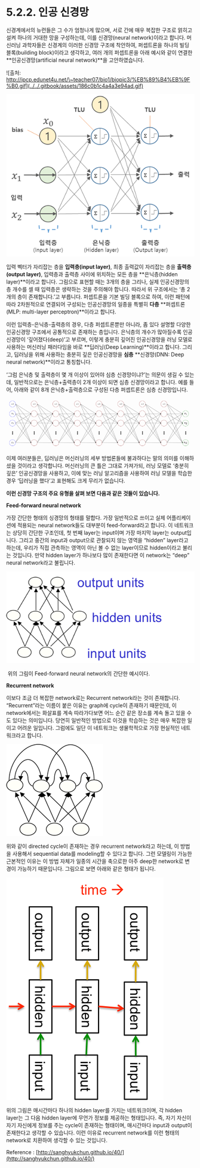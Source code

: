 # 5.2.2. 인공 신경망

신경계에서의 뉴런들은 그 수가 엄청나게 많으며, 서로 간에 매우 복잡한 구조로 얽히고설켜 하나의 거대한 망을 구성하는데, 이를 신경망(neural network)이라고 합니다. 머신러닝 과학자들은 신경계의 이러한 신경망 구조에 착안하여, 퍼셉트론을 하나의 빌딩 블록(building block)이라고 생각하고, 여러 개의 퍼셉트론을 아래 예시와 같이 연결한 \*\*인공신경망(artificial neural network)\*\*을 고안하였습니다.

![출처: http://ipcp.edunet4u.net/\~teacher07/bio1/biopic3/%EB%89%B4%EB%9F%B0.gif](../../.gitbook/assets/186c0b1c4a4a3e94ad.gif)

![](../../.gitbook/assets/52201.png)

입력 벡터가 자리잡는 층을 **입력층(input layer)**, 최종 출력값이 자리잡는 층을 **출력층(output layer)**, 입력층과 출력층 사이에 위치하는 모든 층을 \*\*은닉층(hidden layer)\*\*이라고 합니다. 그림으로 표현할 때는 3개의 층을 그리나, 실제 인공신경망의 층 개수를 셀 때 입력층은 생략하는 것을 주의해야 합니다. 따라서 위 구조에서는 ‘총 2개의 층이 존재합니다.’고 부릅니다. 퍼셉트론을 기본 빌딩 블록으로 하여, 이런 패턴에 따라 2차원적으로 연결되어 구성되는 인공신경망의 일종을 특별히 **다층** \*\*퍼셉트론(MLP: multi-layer perceptron)\*\*이라고 합니다.

이런 입력층-은닉층-출력층의 경우, 다층 퍼셉트론뿐만 아니라, 좀 있다 설명할 다양한 인공신경망 구조에서 공통적으로 존재하는 층입니다. 은닉층의 개수가 많아질수록 인공신경망이 ‘깊어졌다(deep)’고 부르며, 이렇게 충분히 깊어진 인공신경망을 러닝 모델로 사용하는 머신러닝 패러다임을 바로 \*\*딥러닝(Deep Learning)\*\*이라고 합니다. 그리고, 딥러닝을 위해 사용하는 충분히 깊은 인공신경망을 **심층** \*\*신경망(DNN: Deep neural network)\*\*이라고 통칭합니다.

‘그럼 은닉층 및 출력층이 몇 개 이상이 있어야 심층 신경망이냐?’는 의문이 생길 수 있는데, 일반적으로는 은닉층+출력층이 2개 이상이 되면 심층 신경망이라고 합니다. 예를 들어, 아래와 같이 8개 은닉층+출력층으로 구성된 다층 퍼셉트론은 심층 신경망입니다.

![](../../.gitbook/assets/52202.png)

이제 여러분들은, 딥러닝은 머신러닝의 세부 방법론들에 불과하다는 말의 의미를 이해하셨을 것이라고 생각합니다. 머신러닝의 큰 틀은 그대로 가져가되, 러닝 모델로 ‘충분히 깊은’ 인공신경망을 사용하고, 이에 맞는 러닝 알고리즘을 사용하여 러닝 모델을 학습한 경우 ‘딥러닝을 했다’고 표현해도 크게 무리가 없습니다.

**이런 신경망 구조의 주요 유형을 살펴 보면 다음과 같은 것들이 있습니다.**

**Feed-forward neural network**

가장 간단한 형태의 싱경망의 형태를 말합다. 가장 일반적으로 쓰이고 실제 어플리케이션에 적용되는 neural network들도 대부분이 feed-forward라고 합니다. 이 네트워크는 상당히 간단한 구조인데, 첫 번째 layer는 input이며 가장 마지막 layer는 output입니다. 그리고 중간의 input과 output으로 관찰되지 않는 영역을 “hidden” layer라고 하는데, 우리가 직접 관측하는 영역이 아닌 볼 수 없는 layer이므로 hidden이라고 불리는 것입니다. 만약 hidden layer가 하나보다 많이 존재한다면 이 network는 “deep” neural network라고 불립니다.

![](../../.gitbook/assets/52211.png)

‌ 위의 그림이 Feed-forward neural network의 간단한 예시이다.

**Recurrent network**

이보다 조금 더 복잡한 network로는 Recurrent network라는 것이 존재합니다. “Recurrent”라는 이름이 붙은 이유는 graph에 cycle이 존재하기 때문인데, 이 network에서는 화살표를 계속 따라가다보면 어느 순간 같은 장소를 계속 돌고 있을 수도 있다는 의미입니다. 당연히 일반적인 방법으로 이것을 학습하는 것은 매우 복잡한 일이고 어려운 일입니다. 그럼에도 일단 이 네트워크는 생물학적으로 가장 현실적인 네트워크라고 합니다.

![](../../.gitbook/assets/52212.png)

위와 같이 directed cycle이 존재하는 경우 recurrent network라고 하는데, 이 방법을 사용해서 sequential data를 modeling할 수 있다고 합니다. 그런 모델링이 가능한 근본적인 이유는 이 방법 자체가 일종의 시간을 축으로한 아주 deep한 network로 변경이 가능하기 때문입니다. 그림으로 보면 아래와 같은 형태가 됩니다.

![](../../.gitbook/assets/52213.png)

위의 그림은 매시간마다 하나의 hidden layer를 가지는 네트워크이며, 각 hidden layer는 그 다음 hidden layer에 무언가 정보를 제공하는 형태입니다. 즉, 자기 자신이 자기 자신에게 정보를 주는 cycle이 존재하는 형태이며, 매시간마다 input과 output이 존재한다고 생각할 수 있습니다. 이런 이유로 recurrent network를 이런 형태의 network로 치환하여 생각할 수 있는 것입니다.

Reference : [http://sanghyukchun.github.io/40/](http://sanghyukchun.github.io/40/)
